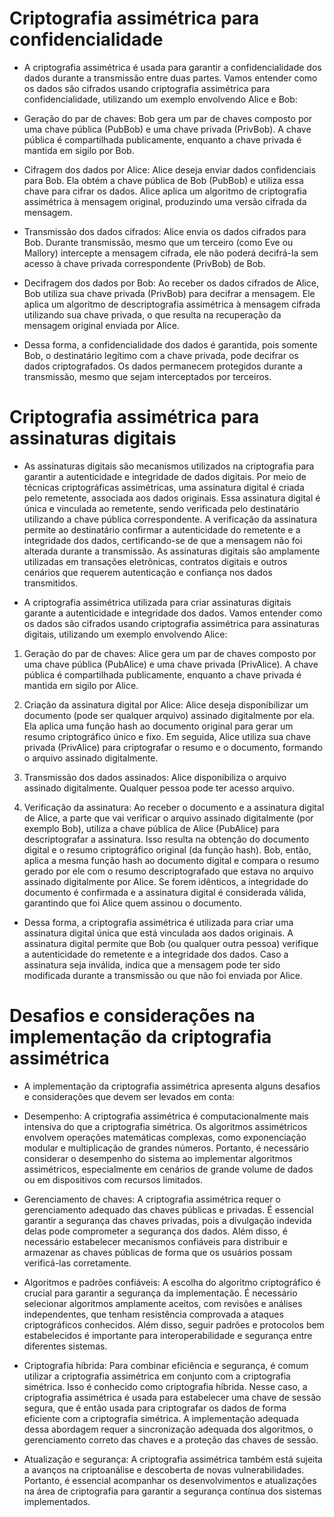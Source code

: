 # Criptografia assimétrica para confidencialidade

* A criptografia assimétrica é usada para garantir a confidencialidade dos dados durante a transmissão entre duas partes. Vamos entender como os dados são cifrados usando criptografia assimétrica para confidencialidade, utilizando um exemplo envolvendo Alice e Bob:

* Geração do par de chaves: Bob gera um par de chaves composto por uma chave pública (PubBob) e uma chave privada (PrivBob). A chave pública é compartilhada publicamente, enquanto a chave privada é mantida em sigilo por Bob.

* Cifragem dos dados por Alice: Alice deseja enviar dados confidenciais para Bob. Ela obtém a chave pública de Bob (PubBob) e utiliza essa chave para cifrar os dados. Alice aplica um algoritmo de criptografia assimétrica à mensagem original, produzindo uma versão cifrada da mensagem.

* Transmissão dos dados cifrados: Alice envia os dados cifrados para Bob. Durante transmissão, mesmo que um terceiro (como Eve ou Mallory) intercepte a mensagem cifrada, ele não poderá decifrá-la sem acesso à chave privada correspondente (PrivBob) de Bob.

* Decifragem dos dados por Bob: Ao receber os dados cifrados de Alice, Bob utiliza sua chave privada (PrivBob) para decifrar a mensagem. Ele aplica um algoritmo de descriptografia assimétrica à mensagem cifrada utilizando sua chave privada, o que resulta na recuperação da mensagem original enviada por Alice.

* Dessa forma, a confidencialidade dos dados é garantida, pois somente Bob, o destinatário legítimo com a chave privada, pode decifrar os dados criptografados. Os dados permanecem protegidos durante a transmissão, mesmo que sejam interceptados por terceiros.

# Criptografia assimétrica para assinaturas digitais

* As assinaturas digitais são mecanismos utilizados na criptografia para garantir a autenticidade e integridade de dados digitais. Por meio de técnicas criptográficas assimétricas, uma assinatura digital é criada pelo remetente, associada aos dados originais. Essa assinatura digital é única e vinculada ao remetente, sendo verificada pelo destinatário utilizando a chave pública correspondente. A verificação da assinatura permite ao destinatário confirmar a autenticidade do remetente e a integridade dos dados, certificando-se de que a mensagem não foi alterada durante a transmissão. As assinaturas digitais são amplamente utilizadas em transações eletrônicas, contratos digitais e outros cenários que requerem autenticação e confiança nos dados transmitidos.

* A criptografia assimétrica utilizada para criar assinaturas digitais garante a autenticidade e integridade dos dados. Vamos entender como os dados são cifrados usando criptografia assimétrica para assinaturas digitais, utilizando um exemplo envolvendo Alice:

1. Geração do par de chaves: Alice gera um par de chaves composto por uma chave pública (PubAlice) e uma chave privada (PrivAlice). A chave pública é compartilhada publicamente, enquanto a chave privada é mantida em sigilo por Alice.

2. Criação da assinatura digital por Alice: Alice deseja disponibilizar um documento (pode ser qualquer arquivo) assinado digitalmente por ela. Ela aplica uma função hash ao documento original para gerar um resumo criptográfico único e fixo. Em seguida, Alice utiliza sua chave privada (PrivAlice) para criptografar o resumo e o documento, formando o arquivo assinado digitalmente.

3. Transmissão dos dados assinados: Alice disponibiliza o arquivo assinado digitalmente. Qualquer pessoa pode ter acesso arquivo.

4. Verificação da assinatura: Ao receber o documento e a assinatura digital de Alice, a parte que vai verificar o arquivo assinado digitalmente (por exemplo Bob), utiliza a chave pública de Alice (PubAlice) para descriptografar a assinatura. Isso resulta na obtenção do documento digital e o resumo criptográfico original (da função hash). Bob, então, aplica a mesma função hash ao documento digital e compara o resumo gerado por ele com o resumo descriptografado que estava no arquivo assinado digitalmente por Alice. Se forem idênticos, a integridade do documento é confirmada e a assinatura digital é considerada válida, garantindo que foi Alice quem assinou o documento.


* Dessa forma, a criptografia assimétrica é utilizada para criar uma assinatura digital única que está vinculada aos dados originais. A assinatura digital permite que Bob (ou qualquer outra pessoa) verifique a autenticidade do remetente e a integridade dos dados. Caso a assinatura seja inválida, indica que a mensagem pode ter sido modificada durante a transmissão ou que não foi enviada por Alice.


# Desafios e considerações na implementação da criptografia assimétrica

* A implementação da criptografia assimétrica apresenta alguns desafios e considerações que devem ser levados em conta:

* Desempenho: A criptografia assimétrica é computacionalmente mais intensiva do que a criptografia simétrica. Os algoritmos assimétricos envolvem operações matemáticas complexas, como exponenciação modular e multiplicação de grandes números. Portanto, é necessário considerar o desempenho do sistema ao implementar algoritmos assimétricos, especialmente em cenários de grande volume de dados ou em dispositivos com recursos limitados.

* Gerenciamento de chaves: A criptografia assimétrica requer o gerenciamento adequado das chaves públicas e privadas. É essencial garantir a segurança das chaves privadas, pois a divulgação indevida delas pode comprometer a segurança dos dados. Além disso, é necessário estabelecer mecanismos confiáveis para distribuir e armazenar as chaves públicas de forma que os usuários possam verificá-las corretamente.

* Algoritmos e padrões confiáveis: A escolha do algoritmo criptográfico é crucial para garantir a segurança da implementação. É necessário selecionar algoritmos amplamente aceitos, com revisões e análises independentes, que tenham resistência comprovada a ataques criptográficos conhecidos. Além disso, seguir padrões e protocolos bem estabelecidos é importante para interoperabilidade e segurança entre diferentes sistemas.

* Criptografia híbrida: Para combinar eficiência e segurança, é comum utilizar a criptografia assimétrica em conjunto com a criptografia simétrica. Isso é conhecido como criptografia híbrida. Nesse caso, a criptografia assimétrica é usada para estabelecer uma chave de sessão segura, que é então usada para criptografar os dados de forma eficiente com a criptografia simétrica. A implementação adequada dessa abordagem requer a sincronização adequada dos algoritmos, o gerenciamento correto das chaves e a proteção das chaves de sessão.

* Atualização e segurança: A criptografia assimétrica também está sujeita a avanços na criptoanálise e descoberta de novas vulnerabilidades. Portanto, é essencial acompanhar os desenvolvimentos e atualizações na área de criptografia para garantir a segurança contínua dos sistemas implementados.